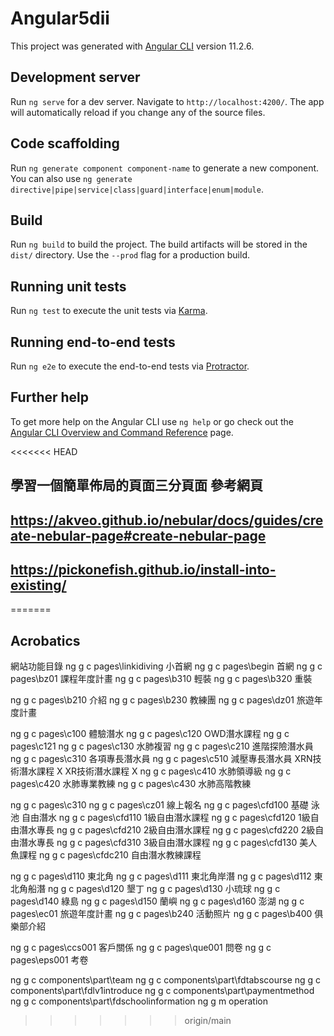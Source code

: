 # Angular5dii

This project was generated with [Angular CLI](https://github.com/angular/angular-cli) version 11.2.6.

## Development server

Run `ng serve` for a dev server. Navigate to `http://localhost:4200/`. The app will automatically reload if you change any of the source files.

## Code scaffolding

Run `ng generate component component-name` to generate a new component. You can also use `ng generate directive|pipe|service|class|guard|interface|enum|module`.

## Build

Run `ng build` to build the project. The build artifacts will be stored in the `dist/` directory. Use the `--prod` flag for a production build.

## Running unit tests

Run `ng test` to execute the unit tests via [Karma](https://karma-runner.github.io).

## Running end-to-end tests

Run `ng e2e` to execute the end-to-end tests via [Protractor](http://www.protractortest.org/).

## Further help

To get more help on the Angular CLI use `ng help` or go check out the [Angular CLI Overview and Command Reference](https://angular.io/cli) page.

<<<<<<< HEAD
## 學習一個簡單佈局的頁面三分頁面 參考網頁
## https://akveo.github.io/nebular/docs/guides/create-nebular-page#create-nebular-page
## https://pickonefish.github.io/install-into-existing/
=======

## Acrobatics

網站功能目錄
ng g c pages\linkidiving 小首網
ng g c pages\begin 首網
ng g c pages\bz01 課程年度計畫
ng g c pages\b310 輕裝
ng g c pages\b320 重裝

ng g c pages\b210 介紹
ng g c pages\b230 教練團
ng g c pages\dz01 旅遊年度計畫

ng g c pages\c100 體驗潛水
ng g c pages\c120 OWD潛水課程
ng g c pages\c121
ng g c pages\c130 水肺複習
ng g c pages\c210 進階探險潛水員
ng g c pages\c310 各項專長潛水員
ng g c pages\c510 減壓專長潛水員
XRN技術潛水課程 X
XR技術潛水課程 X
ng g c pages\c410 水肺領導級
ng g c pages\c420 水肺專業教練
ng g c pages\c430 水肺高階教練

ng g c pages\c310
ng g c pages\cz01 線上報名
ng g c pages\cfd100 基礎 泳池 自由潛水
ng g c pages\cfd110 1級自由潛水課程
ng g c pages\cfd120 1級自由潛水專長
ng g c pages\cfd210 2級自由潛水課程 
ng g c pages\cfd220 2級自由潛水專長
ng g c pages\cfd310 3級自由潛水課程 
ng g c pages\cfd130 美人魚課程
ng g c pages\cfdc210 自由潛水教練課程

ng g c pages\d110 東北角
ng g c pages\d111 東北角岸潛
ng g c pages\d112 東北角船潛
ng g c pages\d120 墾丁
ng g c pages\d130 小琉球
ng g c pages\d140 綠島
ng g c pages\d150 蘭嶼
ng g c pages\d160 澎湖
ng g c pages\ec01 旅遊年度計畫
ng g c pages\b240 活動照片
ng g c pages\b400 俱樂部介紹


ng g c pages\ccs001 客戶關係
ng g c pages\que001 問卷
ng g c pages\eps001 考卷

ng g c components\part\team
ng g c components\part\fdtabscourse
ng g c components\part\fdlv1introduce
ng g c components\part\paymentmethod
ng g c components\part\fdschoolinformation
ng g m operation





>>>>>>> origin/main
